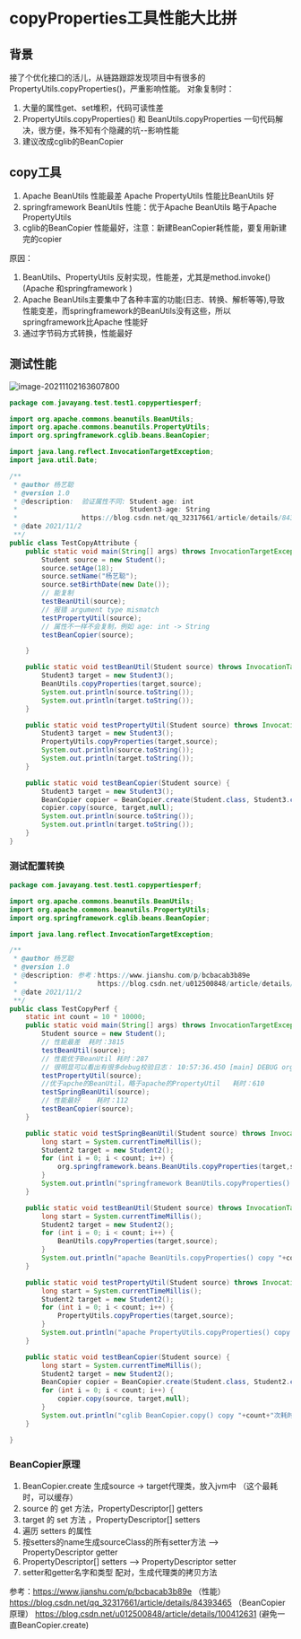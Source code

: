# copyProperties工具性能大比拼

## 背景

接了个优化接口的活儿，从链路跟踪发现项目中有很多的 PropertyUtils.copyProperties()，严重影响性能。
对象复制时：

1. 大量的属性get、set堆积，代码可读性差
2. PropertyUtils.copyProperties() 和 BeanUtils.copyProperties 一句代码解决，很方便，殊不知有个隐藏的坑--影响性能
3. 建议改成cglib的BeanCopier

## copy工具

1. Apache BeanUtils 性能最差
   Apache PropertyUtils 性能比BeanUtils 好
2. springframework BeanUtils  性能：优于Apache BeanUtils
                                                                  略于Apache PropertyUtils
3. cglib的BeanCopier 性能最好，注意：新建BeanCopier耗性能，要复用新建完的copier

原因：

1. BeanUtils、PropertyUtils 反射实现，性能差，尤其是method.invoke()   (Apache 和springframework )
2. Apache BeanUtils主要集中了各种丰富的功能(日志、转换、解析等等),导致性能变差，而springframework的BeanUtils没有这些，所以springframework比Apache 性能好
3. 通过字节码方式转换，性能最好

## 测试性能

![image-20211102163607800](D:\project\aopensource\github\JavaYang\经验\代码优化\assets\image-20211102163607800.png)

```java
package com.javayang.test.test1.copypertiesperf;

import org.apache.commons.beanutils.BeanUtils;
import org.apache.commons.beanutils.PropertyUtils;
import org.springframework.cglib.beans.BeanCopier;

import java.lang.reflect.InvocationTargetException;
import java.util.Date;

/**
 * @author 杨艺聪
 * @version 1.0
 * @description:  验证属性不同: Student-age: int
 *                            Student3-age: String
 *                https://blog.csdn.net/qq_32317661/article/details/84393465
 * @date 2021/11/2
 **/
public class TestCopyAttribute {
    public static void main(String[] args) throws InvocationTargetException, IllegalAccessException, NoSuchMethodException {
        Student source = new Student();
        source.setAge(18);
        source.setName("杨艺聪");
        source.setBirthDate(new Date());
        // 能复制
        testBeanUtil(source);
        // 报错 argument type mismatch
        testPropertyUtil(source);
        // 属性不一样不会复制，例如 age: int -> String
        testBeanCopier(source);

    }

    public static void testBeanUtil(Student source) throws InvocationTargetException, IllegalAccessException {
        Student3 target = new Student3();
        BeanUtils.copyProperties(target,source);
        System.out.println(source.toString());
        System.out.println(target.toString());
    }

    public static void testPropertyUtil(Student source) throws InvocationTargetException, IllegalAccessException, NoSuchMethodException {
        Student3 target = new Student3();
        PropertyUtils.copyProperties(target,source);
        System.out.println(source.toString());
        System.out.println(target.toString());
    }

    public static void testBeanCopier(Student source) {
        Student3 target = new Student3();
        BeanCopier copier = BeanCopier.create(Student.class, Student3.class,false);
        copier.copy(source, target,null);
        System.out.println(source.toString());
        System.out.println(target.toString());
    }
}


```



### 测试配置转换

```java
package com.javayang.test.test1.copypertiesperf;

import org.apache.commons.beanutils.BeanUtils;
import org.apache.commons.beanutils.PropertyUtils;
import org.springframework.cglib.beans.BeanCopier;

import java.lang.reflect.InvocationTargetException;

/**
 * @author 杨艺聪
 * @version 1.0
 * @description: 参考：https://www.jianshu.com/p/bcbacab3b89e
 *                    https://blog.csdn.net/u012500848/article/details/100412631
 * @date 2021/11/2
 **/
public class TestCopyPerf {
    static int count = 10 * 10000;
    public static void main(String[] args) throws InvocationTargetException, IllegalAccessException, NoSuchMethodException {
        Student source = new Student();
        // 性能最差  耗时：3815
        testBeanUtil(source);
        // 性能优于BeanUtil 耗时：287
        // 很明显可以看出有很多debug校验日志： 10:57:36.450 [main] DEBUG org.apache.commons.beanutils.converters.ArrayConverter - Converting 'long[]' value '[J@51cdd8a' to type 'long[]'
        testPropertyUtil(source);
        //优于apche的BeanUtil，略于apache的PropertyUtil   耗时：610
        testSpringBeanUtil(source);
        // 性能最好    耗时：112
        testBeanCopier(source);
    }

    public static void testSpringBeanUtil(Student source) throws InvocationTargetException, IllegalAccessException {
        long start = System.currentTimeMillis();
        Student2 target = new Student2();
        for (int i = 0; i < count; i++) {
            org.springframework.beans.BeanUtils.copyProperties(target,source);
        }
        System.out.println("springframework BeanUtils.copyProperties() copy "+count+"次耗时: "+(System.currentTimeMillis() - start));
    }

    public static void testBeanUtil(Student source) throws InvocationTargetException, IllegalAccessException {
        long start = System.currentTimeMillis();
        Student2 target = new Student2();
        for (int i = 0; i < count; i++) {
            BeanUtils.copyProperties(target,source);
        }
        System.out.println("apache BeanUtils.copyProperties() copy "+count+"次耗时: "+(System.currentTimeMillis() - start));
    }

    public static void testPropertyUtil(Student source) throws InvocationTargetException, IllegalAccessException, NoSuchMethodException {
        long start = System.currentTimeMillis();
        Student2 target = new Student2();
        for (int i = 0; i < count; i++) {
            PropertyUtils.copyProperties(target,source);
        }
        System.out.println("apache PropertyUtils.copyProperties() copy "+count+"次耗时: "+(System.currentTimeMillis() - start));
    }

    public static void testBeanCopier(Student source) {
        long start = System.currentTimeMillis();
        Student2 target = new Student2();
        BeanCopier copier = BeanCopier.create(Student.class, Student2.class,false);
        for (int i = 0; i < count; i++) {
            copier.copy(source, target,null);
        }
        System.out.println("cglib BeanCopier.copy() copy "+count+"次耗时: "+(System.currentTimeMillis() - start));
    }

}

```



### BeanCopier原理

1. BeanCopier.create 生成source -> target代理类，放入jvm中 （这个最耗时，可以缓存）
2. source 的 get 方法，PropertyDescriptor[] getters
3. target 的 set 方法 ，PropertyDescriptor[] setters
4. 遍历 setters 的属性
5. 按setters的name生成sourceClass的所有setter方法 -->  PropertyDescriptor getter
6. PropertyDescriptor[] setters -->  PropertyDescriptor setter
7. setter和getter名字和类型 配对，生成代理类的拷贝方法









参考：https://www.jianshu.com/p/bcbacab3b89e   （性能）
            https://blog.csdn.net/qq_32317661/article/details/84393465  （BeanCopier原理）
           https://blog.csdn.net/u012500848/article/details/100412631 (避免一直BeanCopier.create)